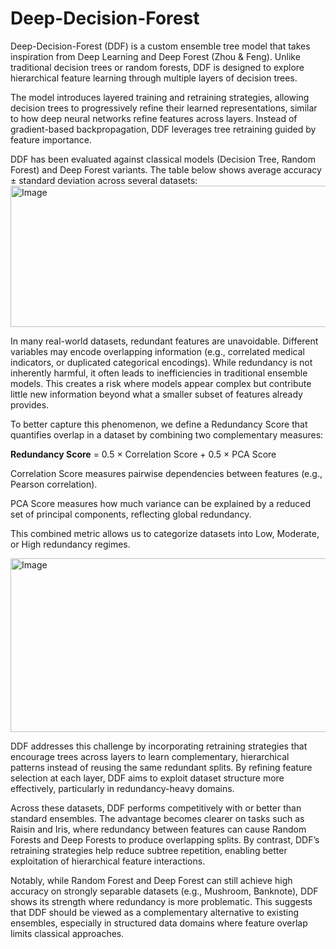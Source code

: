 # Deep-Decision-Forest
Deep-Decision-Forest (DDF) is a custom ensemble tree model that takes inspiration from Deep Learning and Deep Forest (Zhou & Feng). Unlike traditional decision trees or random forests, DDF is designed to explore hierarchical feature learning through multiple layers of decision trees.

The model introduces layered training and retraining strategies, allowing decision trees to progressively refine their learned representations, similar to how deep neural networks refine features across layers. Instead of gradient-based backpropagation, DDF leverages tree retraining guided by feature importance. 


DDF has been evaluated against classical models (Decision Tree, Random Forest) and Deep Forest variants.
The table below shows average accuracy ± standard deviation across several datasets:
<img width="732" height="226" alt="Image" src="https://github.com/user-attachments/assets/ad66b71b-f4de-42b7-a2b5-036d1fce21c1" />

In many real-world datasets, redundant features are unavoidable. Different variables may encode overlapping information (e.g., correlated medical indicators, or duplicated categorical encodings). While redundancy is not inherently harmful, it often leads to inefficiencies in traditional ensemble models. This creates a risk where models appear complex but contribute little new information beyond what a smaller subset of features already provides.

To better capture this phenomenon, we define a Redundancy Score that quantifies overlap in a dataset by combining two complementary measures:

**Redundancy Score** = 0.5 × Correlation Score + 0.5 × PCA Score

Correlation Score measures pairwise dependencies between features (e.g., Pearson correlation).

PCA Score measures how much variance can be explained by a reduced set of principal components, reflecting global redundancy.

This combined metric allows us to categorize datasets into Low, Moderate, or High redundancy regimes.

<img width="554" height="278" alt="Image" src="https://github.com/user-attachments/assets/94f03988-53c6-4ea4-899d-4114b1365fb0" />

DDF addresses this challenge by incorporating retraining strategies that encourage trees across layers to learn complementary, hierarchical patterns instead of reusing the same redundant splits. By refining feature selection at each layer, DDF aims to exploit dataset structure more effectively, particularly in redundancy-heavy domains.

Across these datasets, DDF performs competitively with or better than standard ensembles. The advantage becomes clearer on tasks such as Raisin and Iris, where redundancy between features can cause Random Forests and Deep Forests to produce overlapping splits. By contrast, DDF’s retraining strategies help reduce subtree repetition, enabling better exploitation of hierarchical feature interactions.

Notably, while Random Forest and Deep Forest can still achieve high accuracy on strongly separable datasets (e.g., Mushroom, Banknote), DDF shows its strength where redundancy is more problematic. This suggests that DDF should be viewed as a complementary alternative to existing ensembles, especially in structured data domains where feature overlap limits classical approaches.
